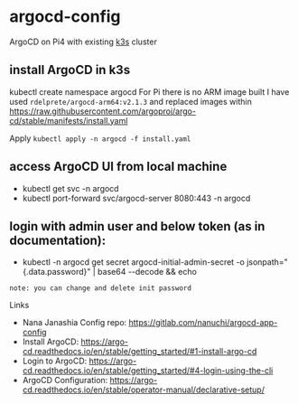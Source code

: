# argocd-config
ArgoCD on Pi4 with existing [k3s](https://github.com/alexellis/k3sup) cluster

## install ArgoCD in k3s
kubectl create namespace argocd
For Pi there is no ARM image built 
I have used `rdelprete/argocd-arm64:v2.1.3` and replaced images within https://raw.githubusercontent.com/argoproj/argo-cd/stable/manifests/install.yaml

Apply `kubectl apply -n argocd -f install.yaml`

## access ArgoCD UI from local machine
- kubectl get svc -n argocd
- kubectl port-forward svc/argocd-server 8080:443 -n argocd

## login with admin user and below token (as in documentation):
- kubectl -n argocd get secret argocd-initial-admin-secret -o jsonpath="{.data.password}" | base64 --decode && echo

`note: you can change and delete init password`

Links

- Nana Janashia Config repo: https://gitlab.com/nanuchi/argocd-app-config
- Install ArgoCD: https://argo-cd.readthedocs.io/en/stable/getting_started/#1-install-argo-cd
- Login to ArgoCD: https://argo-cd.readthedocs.io/en/stable/getting_started/#4-login-using-the-cli
- ArgoCD Configuration: https://argo-cd.readthedocs.io/en/stable/operator-manual/declarative-setup/
